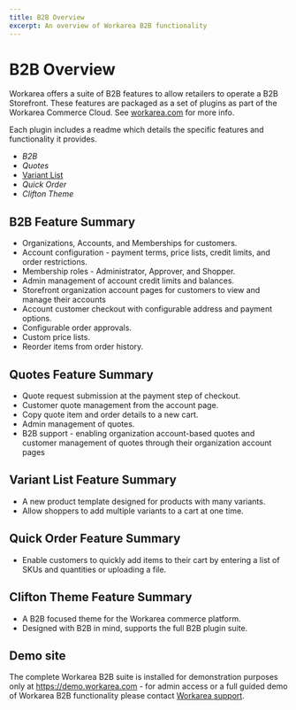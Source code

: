 ```yaml
---
title: B2B Overview
excerpt: An overview of Workarea B2B functionality
---
```


# B2B Overview

Workarea offers a suite of B2B features to allow retailers to operate a B2B
Storefront. These features are packaged as a set of plugins as part of the
Workarea Commerce Cloud. See [workarea.com](https://www.workarea.com) for more
info.

Each plugin includes a readme which details the specific features and
functionality it provides.

* _B2B_
* _Quotes_
* [Variant List](https://github.com/workarea-commerce/workarea-variant-list)
* _Quick Order_
* _Clifton Theme_

## B2B Feature Summary

* Organizations, Accounts, and Memberships for customers.
* Account configuration - payment terms, price lists, credit limits, and order
  restrictions.
* Membership roles - Administrator, Approver, and Shopper.
* Admin management of account credit limits and balances.
* Storefront organization account pages for customers to view and manage their
  accounts
* Account customer checkout with configurable address and payment options.
* Configurable order approvals.
* Custom price lists.
* Reorder items from order history.

## Quotes Feature Summary

* Quote request submission at the payment step of checkout.
* Customer quote management from the account page.
* Copy quote item and order details to a new cart.
* Admin management of quotes.
* B2B support - enabling organization account-based quotes and customer
  management of quotes through their organization account pages

## Variant List Feature Summary

* A new product template designed for products with many variants.
* Allow shoppers to add multiple variants to a cart at one time.

## Quick Order Feature Summary

* Enable customers to quickly add items to their cart by entering a list of SKUs
  and quantities or uploading a file.

## Clifton Theme Feature Summary

* A B2B focused theme for the Workarea commerce platform.
* Designed with B2B in mind, supports the full B2B plugin suite.

## Demo site

The complete Workarea B2B suite is installed for demonstration purposes only at
<https://demo.workarea.com> - for admin access or a full guided demo of
Workarea B2B functionality please contact [Workarea support](https://workarea.support.com).
